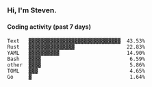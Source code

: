 ### Hi, I'm Steven.

#### Coding activity (past 7 days)
```
Text   ▓▓▓▓▓▓▓▓▓▓▓▓▓▓▓▓▓▓▓▓▓▓▓▓▓▓▓▓▓▓  43.53%
Rust   ▓▓▓▓▓▓▓▓▓▓▓▓▓▓▓                 22.83%
YAML   ▓▓▓▓▓▓▓▓▓▓                      14.90%
Bash   ▓▓▓▓                             6.59%
other  ▓▓▓▓                             5.86%
TOML   ▓▓▓                              4.65%
Go     ▓                                1.64%
```
